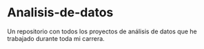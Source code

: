 # Analisis-de-datos
Un repositorio con todos los proyectos de análisis de datos que he trabajado durante toda mi carrera.
